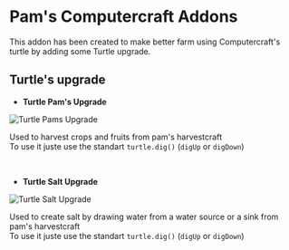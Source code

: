# Pam's Computercraft Addons

This addon has been created to make better farm using Computercraft's turtle by adding some Turtle upgrade.

## Turtle's upgrade

* **Turtle Pam's Upgrade**

![Turtle Pams Upgrade](http://i.imgur.com/bUitXHI.png)

Used to harvest crops and fruits from pam's harvestcraft<br/>
To use it juste use the standart `turtle.dig()` (`digUp` or `digDown`)

<br/>

* **Turtle Salt Upgrade**

![Turtle Salt Upgrade](http://i.imgur.com/3CmHdFz.png)

Used to create salt by drawing water from a water source or a sink from pam's harvestcraft<br/>
To use it juste use the standart `turtle.dig()` (`digUp` or `digDown`)
